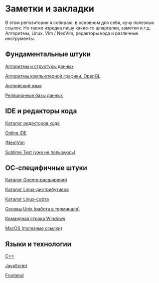# Заметки и закладки

В этом репозитории я собираю, в основном для себя, кучу полезных ссылок.
Но также изредка пишу какие-то шпаргалки, заметки и.т.д.
Алгоритмы, Linux, Vim / NeoVim, редакторы кода и различные инструменты.

## Фундаментальные штуки

[Алгоритмы и структуры данных](./algo/README.md)

[Алгоритмы компьютерной графики, OpenGL](./computer-graphics.md)

[Английский язык](./english-learn.md)

[Реляционные базы данных](./sql.md)

## IDE и редакторы кода

[Каталог редакторов кода](./editors.md)

[Online IDE](./online-ide.md)

[(Neo)Vim](./vim/README.md)

[Sublime Text (уже не пользуюсь)](./sublime.md)

## ОС-специфичные штуки

[Каталог Gnome-расширений](./gnome.md)

[Каталог Linux-дистрибутивов](./linux-distros.md)

[Каталог Linux-софта](./linux-soft.md)

[Основы Unix (работа в терминале)](./unix.md)

[Командная строка Windows](./win-cmd.md)

[MacOS (полезные ссылки)](./macos.md)

## Языки и технологии

[C++](./cpp-links.md)

[JavaScript](./javascript/1-js-general.md)

[Frontend](./javascript/2-js-frontend.md)
